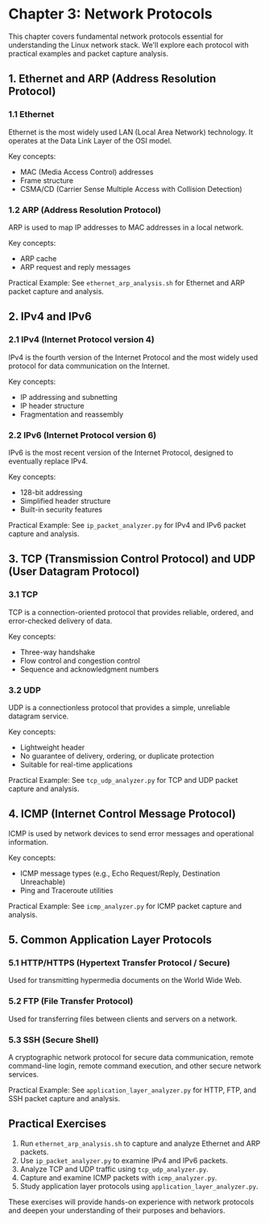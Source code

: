 # Chapter 3: Network Protocols

This chapter covers fundamental network protocols essential for understanding the Linux network stack. We'll explore each protocol with practical examples and packet capture analysis.

## 1. Ethernet and ARP (Address Resolution Protocol)

### 1.1 Ethernet
Ethernet is the most widely used LAN (Local Area Network) technology. It operates at the Data Link Layer of the OSI model.

Key concepts:
- MAC (Media Access Control) addresses
- Frame structure
- CSMA/CD (Carrier Sense Multiple Access with Collision Detection)

### 1.2 ARP (Address Resolution Protocol)
ARP is used to map IP addresses to MAC addresses in a local network.

Key concepts:
- ARP cache
- ARP request and reply messages

Practical Example: See `ethernet_arp_analysis.sh` for Ethernet and ARP packet capture and analysis.

## 2. IPv4 and IPv6

### 2.1 IPv4 (Internet Protocol version 4)
IPv4 is the fourth version of the Internet Protocol and the most widely used protocol for data communication on the Internet.

Key concepts:
- IP addressing and subnetting
- IP header structure
- Fragmentation and reassembly

### 2.2 IPv6 (Internet Protocol version 6)
IPv6 is the most recent version of the Internet Protocol, designed to eventually replace IPv4.

Key concepts:
- 128-bit addressing
- Simplified header structure
- Built-in security features

Practical Example: See `ip_packet_analyzer.py` for IPv4 and IPv6 packet capture and analysis.

## 3. TCP (Transmission Control Protocol) and UDP (User Datagram Protocol)

### 3.1 TCP
TCP is a connection-oriented protocol that provides reliable, ordered, and error-checked delivery of data.

Key concepts:
- Three-way handshake
- Flow control and congestion control
- Sequence and acknowledgment numbers

### 3.2 UDP
UDP is a connectionless protocol that provides a simple, unreliable datagram service.

Key concepts:
- Lightweight header
- No guarantee of delivery, ordering, or duplicate protection
- Suitable for real-time applications

Practical Example: See `tcp_udp_analyzer.py` for TCP and UDP packet capture and analysis.

## 4. ICMP (Internet Control Message Protocol)

ICMP is used by network devices to send error messages and operational information.

Key concepts:
- ICMP message types (e.g., Echo Request/Reply, Destination Unreachable)
- Ping and Traceroute utilities

Practical Example: See `icmp_analyzer.py` for ICMP packet capture and analysis.

## 5. Common Application Layer Protocols

### 5.1 HTTP/HTTPS (Hypertext Transfer Protocol / Secure)
Used for transmitting hypermedia documents on the World Wide Web.

### 5.2 FTP (File Transfer Protocol)
Used for transferring files between clients and servers on a network.

### 5.3 SSH (Secure Shell)
A cryptographic network protocol for secure data communication, remote command-line login, remote command execution, and other secure network services.

Practical Example: See `application_layer_analyzer.py` for HTTP, FTP, and SSH packet capture and analysis.

## Practical Exercises

1. Run `ethernet_arp_analysis.sh` to capture and analyze Ethernet and ARP packets.
2. Use `ip_packet_analyzer.py` to examine IPv4 and IPv6 packets.
3. Analyze TCP and UDP traffic using `tcp_udp_analyzer.py`.
4. Capture and examine ICMP packets with `icmp_analyzer.py`.
5. Study application layer protocols using `application_layer_analyzer.py`.

These exercises will provide hands-on experience with network protocols and deepen your understanding of their purposes and behaviors.